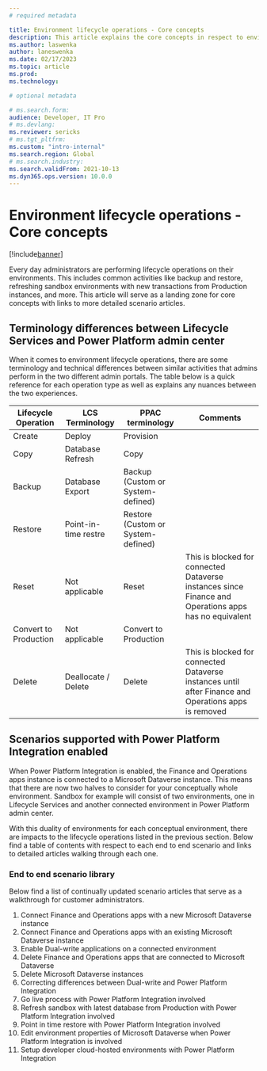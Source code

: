 ```yaml
---
# required metadata

title: Environment lifecycle operations - Core concepts
description: This article explains the core concepts in respect to environment lifecycle operations when Finance and Operations apps are connected to Microsoft Dataverse using Power Platform Integration. 
ms.author: laswenka
author: laneswenka
ms.date: 02/17/2023
ms.topic: article
ms.prod:
ms.technology: 

# optional metadata

# ms.search.form:
audience: Developer, IT Pro
# ms.devlang: 
ms.reviewer: sericks
# ms.tgt_pltfrm: 
ms.custom: "intro-internal"
ms.search.region: Global
# ms.search.industry:
ms.search.validFrom: 2021-10-13
ms.dyn365.ops.version: 10.0.0
---
```

# Environment lifecycle operations - Core concepts

[!include[banner](../includes/banner.md)]

Every day administrators are performing lifecycle operations on their environments.  This includes common activities like backup and restore, refreshing sandbox environments with new transactions from Production instances, and more.  This article will serve as a landing zone for core concepts with links to more detailed scenario articles.

## Terminology differences between Lifecycle Services and Power Platform admin center
When it comes to environment lifecycle operations, there are some terminology and technical differences between similar activities that admins perform in the two different admin portals. The table below is a quick reference for each operation type as well as explains any nuances between the two experiences.

| Lifecycle Operation | LCS Terminology | PPAC terminology | Comments |
| ----------- | ----------- |----------- |----------- |
| Create | Deploy | Provision | |
| Copy | Database Refresh | Copy | |
|Backup | Database Export | Backup (Custom or System-defined)| |
| Restore | Point-in-time restre | Restore (Custom or System-defined)| |
| Reset | Not applicable | Reset| This is blocked for connected Dataverse instances since Finance and Operations apps has no equivalent |
| Convert to Production | Not applicable | Convert to Production | |
| Delete | Deallocate / Delete | Delete | This is blocked for connected Dataverse instances until after Finance and Operations apps is removed |

## Scenarios supported with Power Platform Integration enabled
When Power Platform Integration is enabled, the Finance and Operations apps instance is connected to a Microsoft Dataverse instance.  This means that there are now two halves to consider for your conceptually whole environment.  Sandbox for example will consist of two environments, one in Lifecycle Services and another connected environment in Power Platform admin center. 

With this duality of environments for each conceptual environment, there are impacts to the lifecycle operations listed in the previous section.  Below find a table of contents with respect to each end to end scenario and links to detailed articles walking through each one.

### End to end scenario library
Below find a list of continually updated scenario articles that serve as a walkthrough for customer administrators.

1. Connect Finance and Operations apps with a new Microsoft Dataverse instance
2. Connect Finance and Operations apps with an existing Microsoft Dataverse instance
3. Enable Dual-write applications on a connected environment
4. Delete Finance and Operations apps that are connected to Microsoft Dataverse
5. Delete Microsoft Dataverse instances
6. Correcting differences between Dual-write and Power Platform Integration
7. Go live process with Power Platform Integration involved
8. Refresh sandbox with latest database from Production with Power Platform Integration involved
9. Point in time restore with Power Platform Integration involved
10. Edit environment properties of Microsoft Dataverse when Power Platform Integration is involved
11. Setup developer cloud-hosted environments with Power Platform Integration